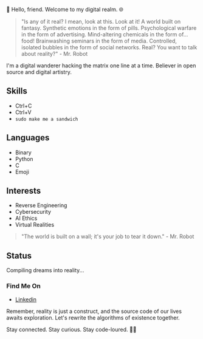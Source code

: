 <!--# UndefinedNomad -->

👋 Hello, friend. Welcome to my digital realm. 🌐

<!--
![Profile Image](link-to-your-image)
-->

> "Is any of it real? I mean, look at this. Look at it! A world built on fantasy. Synthetic emotions in the form of pills. Psychological warfare in the form of advertising. Mind-altering chemicals in the form of... food! Brainwashing seminars in the form of media. Controlled, isolated bubbles in the form of social networks. Real? You want to talk about reality?" - Mr. Robot

I'm a digital wanderer hacking the matrix one line at a time. Believer in open source and digital artistry.

## Skills
- Ctrl+C
- Ctrl+V
- `sudo make me a sandwich`

## Languages
- Binary
- Python
- C
- Emoji

## Interests
- Reverse Engineering
- Cybersecurity
- AI Ethics
- Virtual Realities
<!--
## Current Project
Creating an AI companion to navigate through the maze of existence.

## Dream Project
Developing a virus to eradicate all bugs from the system of life.
-->
> "The world is built on a wall; it's your job to tear it down." - Mr. Robot

## Status
Compiling dreams into reality...

### Find Me On
- [Linkedin](https://www.linkedin.com/in/anuradha-lakshman-bandara/)
<!--
- [DeviantArt](https://deviantart.com/DigitalPhantom)
- [Personal Blog](link-to-your-blog)
-->

Remember, reality is just a construct, and the source code of our lives awaits exploration. Let's rewrite the algorithms of existence together.

Stay connected. Stay curious. Stay code-loured. 👨‍💻


<!--
**anuradhalbandara/anuradhalbandara** is a ✨ _special_ ✨ repository because its `README.md` (this file) appears on your GitHub profile.

Here are some ideas to get you started:

- 🔭 I’m currently working on ...
- 🌱 I’m currently learning ...
- 👯 I’m looking to collaborate on ...
- 🤔 I’m looking for help with ...
- 💬 Ask me about ...
- 📫 How to reach me: ...
- 😄 Pronouns: ...
- ⚡ Fun fact: ...
-->
